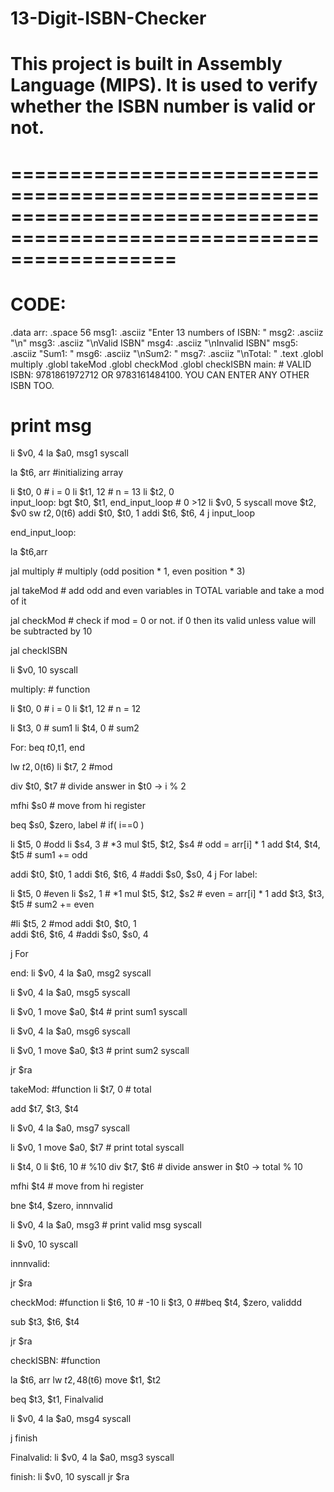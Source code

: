 # 13-Digit-ISBN-Checker
# This project is built in Assembly Language (MIPS). It is used to verify whether the ISBN number is valid or not.
# ======================================================================================================================
# CODE:
.data
arr: .space 56
msg1: .asciiz "Enter 13 numbers of ISBN: "
msg2: .asciiz "\n"
msg3: .asciiz "\nValid ISBN"
msg4: .asciiz "\nInvalid ISBN"
msg5: .asciiz "Sum1: "
msg6: .asciiz "\nSum2: "
msg7: .asciiz "\nTotal: "
.text
.globl multiply 
.globl takeMod
.globl checkMod
.globl checkISBN
main:
			            	# VALID ISBN: 9781861972712 OR 9783161484100. YOU CAN ENTER ANY OTHER ISBN TOO. 
# print msg
li $v0, 4
la $a0, msg1 
syscall

la $t6, arr #initializing array

li $t0, 0 # i = 0
li $t1, 12  # n = 13
li $t2, 0   
input_loop:
bgt $t0, $t1, end_input_loop  # 0 >12
li $v0, 5
syscall
move $t2, $v0
sw $t2, 0($t6)
addi $t0, $t0, 1
addi $t6, $t6, 4
j input_loop

end_input_loop:

la $t6,arr

jal multiply # multiply (odd position * 1, even position * 3)

jal takeMod # add odd and even variables in TOTAL variable and take a mod of it

jal checkMod # check if mod = 0 or not. if 0 then its valid unless value will be subtracted by 10

jal checkISBN


li $v0, 10
syscall

multiply: # function

li $t0, 0 # i = 0
li $t1, 12  # n = 12

li $t3, 0  # sum1
li $t4, 0  # sum2


For:
beq $t0,$t1, end

lw $t2, 0($t6)
li $t7, 2 #mod

div $t0, $t7 # divide answer in $t0 -> i % 2

mfhi $s0 # move from hi register

beq $s0, $zero, label  # if( i==0 )

li $t5, 0  #odd
li $s4, 3 # *3
mul $t5, $t2, $s4   # odd = arr[i] * 1
add $t4, $t4, $t5  # sum1 += odd

addi $t0, $t0, 1 
addi $t6, $t6, 4 #addi $s0, $s0, 4
j For
label:

li $t5, 0  #even
li $s2, 1 # *1
mul $t5, $t2, $s2  # even = arr[i] * 1
add $t3, $t3, $t5   # sum2 += even

#li $t5, 2 #mod
addi $t0, $t0, 1  
addi $t6, $t6, 4 #addi $s0, $s0, 4

j For

end:
li $v0, 4
la $a0, msg2 
syscall

li $v0, 4
la $a0, msg5
syscall

li $v0, 1
move $a0, $t4	# print sum1
syscall


li $v0, 4
la $a0, msg6 
syscall

li $v0, 1
move $a0, $t3	# print sum2
syscall



jr $ra

takeMod: #function
li $t7, 0  # total


add $t7, $t3, $t4


li $v0, 4
la $a0, msg7 
syscall

li $v0, 1
move $a0, $t7	# print total
syscall

li $t4, 0
li $t6, 10  # %10
div $t7, $t6 # divide answer in $t0 -> total % 10

mfhi $t4 # move from hi register

bne $t4, $zero, innnvalid

li $v0, 4
la $a0, msg3  # print valid msg 
syscall

li $v0, 10
syscall

innnvalid:


jr $ra

checkMod: #function
li $t6, 10  # -10
li $t3, 0
##beq $t4, $zero, validdd

sub $t3, $t6, $t4

jr $ra

checkISBN: #function

la $t6, arr
lw  $t2, 48($t6)
move $t1, $t2


beq $t3, $t1, Finalvalid

li $v0, 4
la $a0, msg4
syscall

j finish

Finalvalid:
li $v0, 4
la $a0, msg3
syscall

finish:
li $v0, 10
syscall
jr $ra


